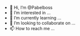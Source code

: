 - 👋 Hi, I’m @Pabelboss
- 👀 I’m interested in ...
- 🌱 I’m currently learning ...
- 💞️ I’m looking to collaborate on ...
- 📫 How to reach me ...

<!---
Pabelboss/Pabelboss is a ✨ special ✨ repository because its `README.md` (this file) appears on your GitHub profile.
You can click the Preview link to take a look at your changes.
--->
